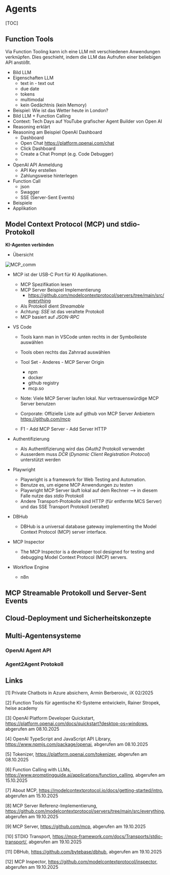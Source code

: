 # Agents

[TOC]



## Function Tools

Via Function Tooling kann ich eine LLM mit verschiedenen Anwendungen verknüpfen. Dies geschieht, indem die LLM das Aufrufen einer beliebigen API anstößt.

- Bild LLM
- Eigenschaften LLM
  - text in - text out
  - due date 
  - tokens
  - multimodal
  - kein Gedächtnis (kein Memory)
- Beispiel: Wie ist das Wetter heute in London?
- Bild LLM + Function Calling
- Context: Tech Days auf YouTube grafischer Agent Builder von Open AI
- Reasoning erklärt
- Reasoning am Beispiel OpenAI Dashboard
  - Dashboard
  - Open Chat https://platform.openai.com/chat
  - Click Dashboard
  - Create a Chat Prompt (e.g. Code Debugger)
  - 
- OpenAI API Anmeldung
  - API Key erstellen
  - Zahlungsweise hinterlegen
- Function Call
  - json
  - Swagger
  - SSE (Server-Sent Events)
- Beispiele
- Applikation

## Model Context Protocol (MCP) und stdio-Protokoll

**KI-Agenten verbinden**

- Übersicht

![MCP_comm](D:\Projects\git\Programming\aida\images\MCP_comm.png)

- MCP ist der USB-C Port für KI Applikationen. 
  - MCP Spezifikation lesen
  - MCP Server Beispiel Implementierung
    - https://github.com/modelcontextprotocol/servers/tree/main/src/everything
  - Als Protokoll dient *Streamable*
  - Achtung: *SSE* ist das veraltete Protokoll
  - MCP basiert auf *JSON-RPC*

- VS Code

  - Tools kann man in VSCode unten rechts in der Symbolleiste auswählen

  - Tools oben rechts das Zahnrad auswählen

  - Tool Set - Anderes - MCP Server Origin
    - npm
    - docker
    - github registry
    - mcp.so
  - Note: Viele MCP Server laufen lokal. Nur vertrauenswürdige MCP Server benutzen
  - Corporate: Offizielle Liste auf github von MCP Server Anbietern  https://github.com/mcp
  - F1 - Add MCP Server - Add Server HTTP 

- Authentifizierung
  - Als Authentifizierung wird das *OAuth2* Protokoll verwendet
  - Ausserdem muss *DCR* (*Dynamic Client Registration Protocol*) unterstützt werden
- Playwright
  - Playwright is a framework for Web Testing and Automation. 
  - Benutze es, um eigene MCP Anwendungen zu testen 
  - Playwright MCP Server läuft lokal auf dem Rechner --> in diesem Falle nutze das *stdio* Protokoll
  - Andere Transport-Protokolle sind HTTP (für entfernte MCS Server) und das SSE Transport Protokoll (veraltet)

- DBHub 
  - DBHub is a universal database gateway implementing the Model Context Protocol (MCP) server interface. 
- MCP Inspector
  - The MCP Inspector is a developer tool designed for testing and debugging Model Context Protocol (MCP) servers.
- Workflow Engine
  - n8n

## MCP Streamable Protokoll und Server-Sent Events

## Cloud-Deployment und Sicherheitskonzepte

## Multi-Agentensysteme 

### OpenAI Agent API

### Agent2Agent Protokoll

## Links

[1] Private Chatbots in Azure absichern, Armin Berberovic, iX 02/2025

[2] Function Tools für agentische KI-Systeme entwickeln, Rainer Stropek, heise academy

[3] OpenAI Platform Developer Quickstart, https://platform.openai.com/docs/quickstart?desktop-os=windows, abgerufen am 08.10.2025

[4] OpenAI TypeScript and JavaScript API Library, https://www.npmjs.com/package/openai, abgerufen am 08.10.2025 

[5] Tokenizer, https://platform.openai.com/tokenizer, abgerufen am 08.10.2025

[6] Function Calling with LLMs, https://www.promptingguide.ai/applications/function_calling, abgerufen am 15.10.2025

[7] About MCP, https://modelcontextprotocol.io/docs/getting-started/intro, abgerufen am 15.10.2025

[8] MCP Server Referenz-Implementierung, https://github.com/modelcontextprotocol/servers/tree/main/src/everything, abgerufen am 19.10.2025

[9] MCP Server, https://github.com/mcp, abgerufen am 19.10.2025

[10] STDIO Transport, https://mcp-framework.com/docs/Transports/stdio-transport/, abgerufen am 19.10.2025

[11] DBHub, https://github.com/bytebase/dbhub, abgerufen am 19.10.2025

[12] MCP Inspector, https://github.com/modelcontextprotocol/inspector, abgerufen am 19.10.2025






